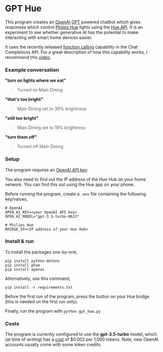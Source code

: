 # GPT Hue
This program creates an [OpenAI](https://openai.com/) [GPT](https://en.wikipedia.org/wiki/Generative_pre-trained_transformer) powered chatbot which gives responses which control [Philips Hue](https://www.philips-hue.com/en-gb) lights using the [Hue API](https://github.com/studioimaginaire/phue). It is an experiment to see whether generative AI has the potential to make interacting with smart home devices easier.

It uses the recently released [function calling](https://openai.com/blog/function-calling-and-other-api-updates) capability in the Chat Completions API. For a great description of how this capability works, I recommend this [video](https://youtu.be/0lOSvOoF2to).

### Example conversation
**"turn on lights where we eat"**

> Turned on Main Dining

**"that's too bright"**

> Main Dining set to 39% brightness

**"still too bright"**

> Main Dining set to 19% brightness

**"turn them off"**

> Turned off Main Dining

### Setup
The program requires an [OpenAI API key](https://platform.openai.com/account/api-keys).

You also need to find out the IP address of the Hue Hub on your home network. You can find this out using the Hue app on your phone.

Before running the program, create a `.env` file containing the following key/values,
```commandline
# OpenAI
OPEN_AI_KEY=<your OpenAI API key>
OPEN_AI_MODEL="gpt-3.5-turbo-0613"

# Philips Hue
BRIDGE_IP=<IP address of your Hue Hub>
```

### Install & run
To install the packages one-by-one,
```commandline
pip install python-dotenv
pip install phue
pip install openai
```
Alternatively, use this command,
```commandline
pip install -r requirements.txt
```
Before the first run of the program, press the button on your Hue bridge (this is needed on the first run only).

Finally, run the program with `python gpt_hue.py`

### Costs
The program is currently configured to use the **gpt-3.5-turbo** model, which (at time of writing) has a [cost](https://openai.com/pricing) of $0.002 per 1,000 tokens. Note, new OpenAI accounts usually come with some token credits.
